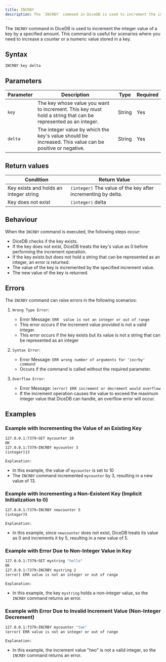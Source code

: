 ```yaml
---
title: INCRBY
description: The `INCRBY` command in DiceDB is used to increment the integer value of a key by a specified amount. This command is useful for scenarios where you need to increase a counter or a numeric value stored in a key.
---
```


The `INCRBY` command in DiceDB is used to increment the integer value of a key by a specified amount. This command is useful for scenarios where you need to increase a counter or a numeric value stored in a key.

## Syntax

```
INCRBY key delta
```

## Parameters

| Parameter | Description                                                                                                   | Type    | Required |
|-----------|---------------------------------------------------------------------------------------------------------------|---------|----------|
| `key`     | The key whose value you want to increment. This key must hold a string that can be represented as an integer. | String  | Yes      |
|`delta`    | The integer value by which the key's value should be increased. This value can be positive or negative.       | String  | Yes      |


## Return values

| Condition                                        | Return Value                                                     |
|--------------------------------------------------|------------------------------------------------------------------|
| Key exists and holds an integer string           | `(integer)` The value of the key after incrementing by delta.    |
| Key does not exist                               | `(integer)` delta                                               |


## Behaviour
When the `INCRBY` command is executed, the following steps occur:

-  DiceDB checks if the key exists.
-  If the key does not exist, DiceDB treats the key's value as 0 before performing the increment operation.
-  If the key exists but does not hold a string that can be represented as an integer, an error is returned.
-  The value of the key is incremented by the specified increment value.
-  The new value of the key is returned.
## Errors

The `INCRBY` command can raise errors in the following scenarios:

1. `Wrong Type Error`:

   - Error Message: `ERR  value is not an integer or out of range`
   - This error occurs if the increment value provided is not a valid integer.
   - This error occurs if the key exists but its value is not a string that can be represented as an integer

2. `Syntax Error`:

   - Error Message: `ERR wrong number of arguments for 'incrby' command`
   - Occurs if the command is called without the required parameter.

3. `Overflow Error`:

   - Error Message: `(error) ERR increment or decrement would overflow`
   - If the increment operation causes the value to exceed the maximum integer value that DiceDB can handle, an overflow error will occur.


## Examples

### Example with Incrementing the Value of an Existing Key


```bash
127.0.0.1:7379>SET mycounter 10
OK
127.0.0.1:7379>INCRBY mycounter 3
(integer)13
```
`Explanation:` 

- In this example, the value of `mycounter` is set to 10
- The `INCRBY` command incremented `mycounter` by 3, resulting in a new value of 13.

### Example with Incrementing a Non-Existent Key (Implicit Initialization to 0)

```bash
127.0.0.1:7379>INCRBY newcounter 5
(integer)5
```
`Explanation:` 
- In this example, since `newcounter` does not exist, DiceDB treats its value as 0 and increments it by 5, resulting in a new value of 5.
### Example with Error Due to Non-Integer Value in Key

```bash
127.0.0.1:7379>SET mystring "hello"
OK
127.0.0.1:7379>INCRBY mystring 2
(error) ERR value is not an integer or out of range
```
`Explanation:` 
- In this example, the key `mystring` holds a non-integer value, so the `INCRBY` command returns an error.

### Example with Error Due to Invalid Increment Value (Non-Integer Decrement)

```bash
127.0.0.1:7379>INCRBY mycounter "two"
(error) ERR value is not an integer or out of range
```

`Explanation:` 
- In this example, the increment value "two" is not a valid integer, so the `INCRBY` command returns an error.


